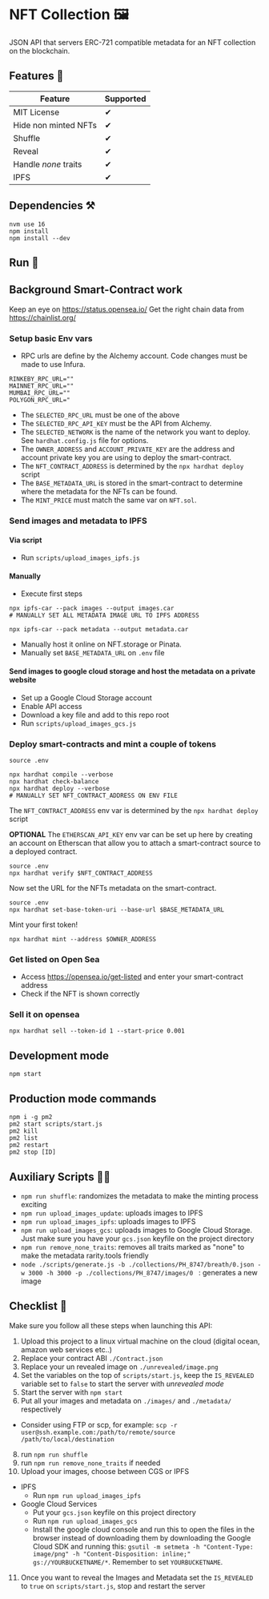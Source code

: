 # NFT Collection 🖼️

JSON API that servers ERC-721 compatible metadata for an NFT collection on the blockchain.

## Features 👀

| Feature | Supported |
|----------|------------ |
| MIT License | ✔ |
| Hide non minted NFTs | ✔ |
| Shuffle | ✔ |
| Reveal | ✔ |
| Handle _none_ traits | ✔ |
| IPFS | ✔ |

## Dependencies ⚒

```
nvm use 16
npm install
npm install --dev
```

## Run 🚀

## Background Smart-Contract work

Keep an eye on https://status.opensea.io/
Get the right chain data from https://chainlist.org/


### Setup basic Env vars
- RPC urls are define by the Alchemy account. Code changes must be made to use Infura.
```
RINKEBY_RPC_URL=""
MAINNET_RPC_URL=""
MUMBAI_RPC_URL=""
POLYGON_RPC_URL="
```
- The `SELECTED_RPC_URL` must be one of the above
- The `SELECTED_RPC_API_KEY` must be the API from Alchemy.
- The `SELECTED_NETWORK` is the name of the network you want to deploy. See `hardhat.config.js` file for options.
- The `OWNER_ADDRESS` and `ACCOUNT_PRIVATE_KEY` are the address and account private key you are using to deploy the smart-contract.
- The `NFT_CONTRACT_ADDRESS` is determined by the `npx hardhat deploy` script 
- The `BASE_METADATA_URL` is stored in the smart-contract to determine where the metadata for the NFTs can be found. 
- The `MINT_PRICE` must match the same var on `NFT.sol`.

### Send images and metadata to IPFS

#### Via script
- Run `scripts/upload_images_ipfs.js`

#### Manually
- Execute first steps
```
npx ipfs-car --pack images --output images.car
# MANUALLY SET ALL METADATA IMAGE URL TO IPFS ADDRESS

npx ipfs-car --pack metadata --output metadata.car
```
- Manually host it online on NFT.storage or Pinata.
- Manually set `BASE_METADATA_URL` on `.env` file

#### Send images to google cloud storage and host the metadata on a private website
- Set up a Google Cloud Storage account
- Enable API access
- Download a key file and add to this repo root
- Run `scripts/upload_images_gcs.js`

### Deploy smart-contracts and mint a couple of tokens
```
source .env

npx hardhat compile --verbose
npx hardhat check-balance
npx hardhat deploy --verbose
# MANUALLY SET NFT_CONTRACT_ADDRESS ON ENV FILE
```
The `NFT_CONTRACT_ADDRESS` env var is determined by the `npx hardhat deploy` script 

**OPTIONAL** The `ETHERSCAN_API_KEY` env var can be set up here by creating an account on Etherscan that allow you to attach a smart-contract source to a deployed contract.
```
source .env
npx hardhat verify $NFT_CONTRACT_ADDRESS
```
Now set the URL for the NFTs metadata on the smart-contract. 
```
source .env
npx hardhat set-base-token-uri --base-url $BASE_METADATA_URL
```
Mint your first token!
```
npx hardhat mint --address $OWNER_ADDRESS
```

### Get listed on Open Sea
- Access https://opensea.io/get-listed and enter your smart-contract address
- Check if the NFT is shown correctly

### Sell it on opensea
```
npx hardhat sell --token-id 1 --start-price 0.001
```

## Development mode

```
npm start
```

## Production mode commands

```
npm i -g pm2
pm2 start scripts/start.js
pm2 kill
pm2 list
pm2 restart
pm2 stop [ID]
```

## Auxiliary Scripts 👩‍⚕️

* `npm run shuffle`: randomizes the metadata to make the minting process exciting
* `npm run upload_images_update`: uploads images to IPFS
* `npm run upload_images_ipfs`: uploads images to IPFS
* `npm run upload_images_gcs`: uploads images to Google Cloud Storage. Just make sure you have your `gcs.json` keyfile on the project directory
* `npm run remove_none_traits`: removes all traits marked as "none" to make the metadata rarity.tools friendly
* `node ./scripts/generate.js -b ./collections/PH_8747/breath/0.json -w 3000 -h 3000 -p ./collections/PH_8747/images/0
` : generates a new image


## Checklist 📝

Make sure you follow all these steps when launching this API:

1. Upload this project to a linux virtual machine on the cloud (digital ocean, amazon web services etc..)
2. Replace your contract ABI `./Contract.json`
3. Replace your un revealed image on `./unrevealed/image.png`
4. Set the variables on the top of `scripts/start.js`, keep the `IS_REVEALED` variable set to `false` to start the server with _unrevealed mode_
5. Start the server with `npm start`
6. Put all your images and metadata on `./images/` and `./metadata/` respectively
  * Consider using FTP or scp, for example: `scp -r user@ssh.example.com:/path/to/remote/source /path/to/local/destination`
8. run `npm run shuffle`
9. run `npm run remove_none_traits` if needed
10. Upload your images, choose between CGS or IPFS
  * IPFS
    * Run `npm run upload_images_ipfs`
  * Google Cloud Services
    * Put your `gcs.json` keyfile on this project directory
    * Run `npm run upload_images_gcs`
    * Install the google cloud console and run this to open the files in the browser instead of downloading them by downloading the Google Cloud SDK and running this: `gsutil -m setmeta -h "Content-Type: image/png" -h "Content-Disposition: inline;" gs://YOURBUCKETNAME/*`. Remember to set `YOURBUCKETNAME`.
11. Once you want to reveal the Images and Metadata set the `IS_REVEALED` to `true` on `scripts/start.js`, stop and restart the server
